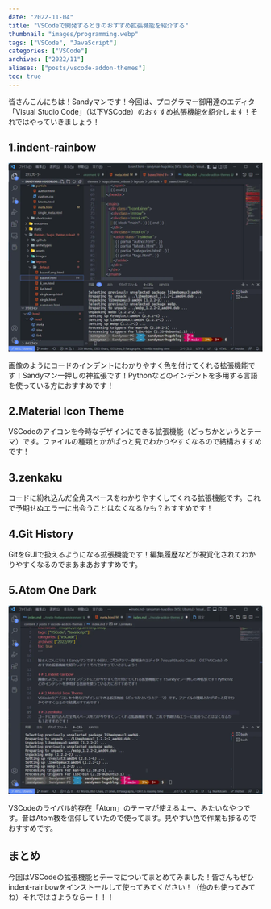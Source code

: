 ```yaml
---
date: "2022-11-04"
title: "VSCodeで開発するときのおすすめ拡張機能を紹介する"
thumbnail: "images/programming.webp"
tags: ["VSCode", "JavaScript"]
categories: ["VSCode"]
archives: ["2022/11"]
aliases: ["posts/vscode-addon-themes"]
toc: true
---
```


皆さんこんにちは！Sandyマンです！今回は、プログラマー御用達のエディタ「Visual Studio Code」（以下VSCode）のおすすめ拡張機能を紹介します！それではやっていきましょう！

## 1.indent-rainbow
![](indent-rainbow.webp)

画像のようにコードのインデントにわかりやすく色を付けてくれる拡張機能です！Sandyマン一押しの神拡張です！Pythonなどのインデントを多用する言語を使っている方におすすめです！

## 2.Material Icon Theme
VSCodeのアイコンを今時なデザインにできる拡張機能（どっちかというとテーマ）です。ファイルの種類とかがぱっと見でわかりやすくなるので結構おすすめです！

## 3.zenkaku
コードに紛れ込んだ全角スペースをわかりやすくしてくれる拡張機能です。これで予期せぬエラーに出会うことはなくなるかも？おすすめです！

## 4.Git History
GitをGUIで扱えるようになる拡張機能です！編集履歴などが視覚化されてわかりやすくなるのでまあまあおすすめです。

## 5.Atom One Dark
![](atom-one-dark.webp)

VSCodeのライバル的存在「Atom」のテーマが使えるよー、みたいなやつです。昔はAtom教を信仰していたので使ってます。見やすい色で作業も捗るのでおすすめです。

## まとめ
今回はVSCodeの拡張機能とテーマについてまとめてみました！皆さんもぜひindent-rainbowをインストールして使ってみてください！（他のも使ってみてね）それではさようならー！！！

